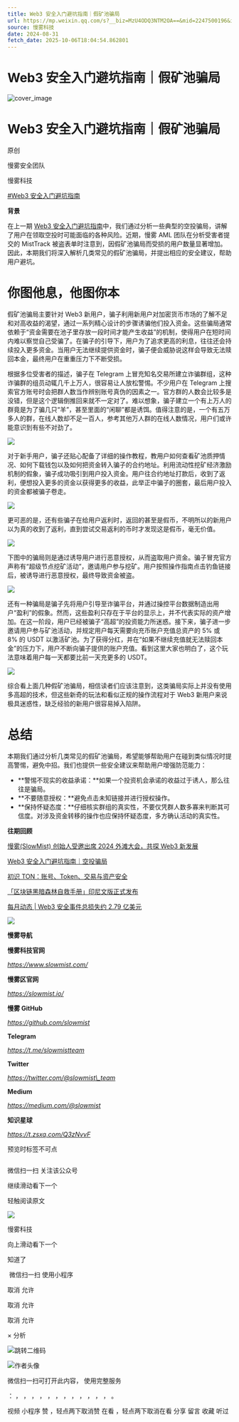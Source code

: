 ```yaml
---
title: Web3 安全入门避坑指南｜假矿池骗局
url: https://mp.weixin.qq.com/s?__biz=MzU4ODQ3NTM2OA==&mid=2247500196&idx=1&sn=897d51b7228f0f97045472e157d051b1&chksm=fddebf23caa93635e642d8828d054a361da7ae3d90918ea9b9e1b58eb500fd0395b36178607e&scene=58&subscene=0#rd
source: 慢雾科技
date: 2024-08-31
fetch_date: 2025-10-06T18:04:54.862801
---
```


# Web3 安全入门避坑指南｜假矿池骗局

![cover_image](https://mmbiz.qpic.cn/mmbiz_jpg/qsQ2ibEw5pLb0IxFW3gNXBzgQsRZgcwRw2LMm5wK4uLhSHBaA9l1iac7gDibI8Bt3MpF3bZ9KP7E1YajXRTjnFgkQ/0?wx_fmt=jpeg)

# Web3 安全入门避坑指南｜假矿池骗局

原创

慢雾安全团队

慢雾科技

[#Web3 安全入门避坑指南](https://mp.weixin.qq.com/mp/appmsgalbum?__biz=MzU4ODQ3NTM2OA==&action=getalbum&album_id=3398201563809300482#wechat_redirect)

**背景**

在上一期 [Web3 安全入门避坑指南](http://mp.weixin.qq.com/s?__biz=MzU4ODQ3NTM2OA==&mid=2247500174&idx=1&sn=e3cb8f76396b64e8dd23bbcdc1a24bcd&chksm=fddebf09caa9361fef844c27d8b8b4360cac62f2fb5f3b8b9fe83f1cfa44de95311a62915f8d&scene=21#wechat_redirect)中，我们通过分析一些典型的空投骗局，讲解了用户在领取空投时可能面临的各种风险。近期，慢雾 AML 团队在分析受害者提交的 MistTrack 被盗表单时注意到，因假矿池骗局而受损的用户数量显著增加。因此，本期我们将深入解析几类常见的假矿池骗局，并提出相应的安全建议，帮助用户避坑。

# **你图他息，他图你本**

假矿池骗局主要针对 Web3 新用户，骗子利用新用户对加密货币市场的了解不足和对高收益的渴望，通过一系列精心设计的步骤诱骗他们投入资金。这些骗局通常依赖于“资金需要在池子里存放一段时间才能产生收益”的机制，使得用户在短时间内难以察觉自己受骗了。在骗子的引导下，用户为了追求更高的利息，往往还会持续投入更多资金。当用户无法继续提供资金时，骗子便会威胁说这样会导致无法赎回本金，最终用户在重重压力下不断受损。

根据多位受害者的描述，骗子在 Telegram 上冒充知名交易所建立诈骗群组，这种诈骗群的组员动辄几千上万人，很容易让人放松警惕。不少用户在 Telegram 上搜索官方账号时会把群人数当作辨别账号真伪的因素之一。官方群的人数会比较多是没错，但是这个逻辑倒推回来就不一定对了。难以想象，骗子建立一个有上万人的群竟是为了骗几只“羊”，甚至里面的“闲聊”都是诱饵。值得注意的是，一个有五万多人的群，在线人数却不足一百人，参考其他万人群的在线人数情况，用户们或许能意识到有些不对劲了。

![](https://mmbiz.qpic.cn/mmbiz_png/qsQ2ibEw5pLb0IxFW3gNXBzgQsRZgcwRwPrTJJ2u0ZsmVq6pMoTpzcOLgK4ugSxGOQr2L4LbThKibGIrX0k3nQ6Q/640?wx_fmt=png&from=appmsg)

对于新手用户，骗子还贴心配备了详细的操作教程，教用户如何查看矿池质押情况、如何下载钱包以及如何把资金转入骗子的合约地址。利用流动性挖矿经济激励机制的假象，骗子成功吸引到用户投入资金。用户往合约地址打款后，收到了返利，便想投入更多的资金以获得更多的收益，此举正中骗子的圈套，最后用户投入的资金都被骗子卷走。

![](https://mmbiz.qpic.cn/mmbiz_png/qsQ2ibEw5pLb0IxFW3gNXBzgQsRZgcwRwvvKyxicJULHicMqCiam6DBibyuSibQCspStrBAhQGgvoFMRs9I8Lu5XFIIA/640?wx_fmt=png&from=appmsg)

更可恶的是，还有些骗子在给用户返利时，返回的甚至是假币，不明所以的新用户以为真的收到了返利，直到尝试交易返利的币时才发现这是假币，毫无价值。

![](https://mmbiz.qpic.cn/mmbiz_png/qsQ2ibEw5pLZouwUGO0WDkPdXV3TQszmQCMvHzicJIwiaIxZCwxV9xDOqBuTB0yfYscZicYWQGvLBtWlFpAAvicGYOg/640?wx_fmt=png&from=appmsg)

下图中的骗局则是通过诱导用户进行恶意授权，从而盗取用户资金。骗子冒充官方声称有“超级节点挖矿活动”，邀请用户参与挖矿。用户按照操作指南点击钓鱼链接后，被诱导进行恶意授权，最终导致资金被盗。

![](https://mmbiz.qpic.cn/mmbiz_png/qsQ2ibEw5pLb0IxFW3gNXBzgQsRZgcwRwA2nUIcvZOopqDro4BkmmcIJ5NPMaqaciap2jSsk3iaibs0gHEqAHiaGsWg/640?wx_fmt=png&from=appmsg)

还有一种骗局是骗子先将用户引导至诈骗平台，并通过操控平台数据制造出用户“盈利”的假象。然而，这些盈利只存在于平台的显示上，并不代表实际的资产增加。在这一阶段，用户已经被骗子“高超”的投资能力所迷惑。接下来，骗子进一步邀请用户参与矿池活动，并规定用户每天需要向充币账户充值总资产的 5% 或 8% 的 USDT 以激活矿池。为了获得分红，并在“如果不继续充值就无法赎回本金”的压力下，用户不断向骗子提供的账户充值。看到这里大家也明白了，这个玩法意味着用户每一天都要比前一天充更多的 USDT。

![](https://mmbiz.qpic.cn/mmbiz_png/qsQ2ibEw5pLb0IxFW3gNXBzgQsRZgcwRwwXHUdpr6Ry43d3b4SWlN9FNOO30nJeibZUQsR7xBotl465faDSZCZbA/640?wx_fmt=png&from=appmsg)

综合看上面几种假矿池骗局，相信读者们应该注意到，这类骗局实际上并没有使用多高超的技术，但这些新奇的玩法和看似正规的操作流程对于 Web3 新用户来说极具迷惑性，缺乏经验的新用户很容易掉入陷阱。

# **总结**

本期我们通过分析几类常见的假矿池骗局，希望能够帮助用户在碰到类似情况时提高警惕，避免中招。我们也提供一些安全建议来帮助用户增强防范能力：

* **警惕不现实的收益承诺：**如果一个投资机会承诺的收益过于诱人，那么往往是骗局。
* **不要随意授权：**避免点击未知链接并进行授权操作。
* **保持怀疑态度：**仔细核实群组的真实性，不要仅凭群人数多寡来判断其可信度。对涉及资金转移的操作也应保持怀疑态度，多方确认活动的真实性。

**往期回顾**

[慢雾(SlowMist) 创始人受邀出席 2024 外滩大会，共探 Web3 新发展](http://mp.weixin.qq.com/s?__biz=MzU4ODQ3NTM2OA==&mid=2247500185&idx=1&sn=c1de17fad9e6c1c8d4e1fc710ffb5a8a&chksm=fddebf1ecaa9360898a6f90504211d1273e08db2285414dc45711b1e8ff102f1a95738204b32&scene=21#wechat_redirect)

[Web3 安全入门避坑指南｜空投骗局](http://mp.weixin.qq.com/s?__biz=MzU4ODQ3NTM2OA==&mid=2247500174&idx=1&sn=e3cb8f76396b64e8dd23bbcdc1a24bcd&chksm=fddebf09caa9361fef844c27d8b8b4360cac62f2fb5f3b8b9fe83f1cfa44de95311a62915f8d&scene=21#wechat_redirect)

[初识 TON：账号、Token、交易与资产安全](http://mp.weixin.qq.com/s?__biz=MzU4ODQ3NTM2OA==&mid=2247500158&idx=1&sn=7496a1dcfa1326533a145348078bb996&chksm=fddebff9caa936ef22ef30829b17a5e573b4961808b7ea5b1858a014f3058215b02d85485031&scene=21#wechat_redirect)

[「区块链黑暗森林自救手册」印尼文版正式发布](http://mp.weixin.qq.com/s?__biz=MzU4ODQ3NTM2OA==&mid=2247500140&idx=1&sn=88f5db074ebd46d5ef0debb09aeb90a7&chksm=fddebfebcaa936fdecb584664a7c668adde29124f69886d189ca16aa1e42470e5ad89ea74511&scene=21#wechat_redirect)

[每月动态 | Web3 安全事件总损失约 2.79 亿美元](http://mp.weixin.qq.com/s?__biz=MzU4ODQ3NTM2OA==&mid=2247500129&idx=1&sn=05f509600c933d84fa6d74e45bc084ae&chksm=fddebfe6caa936f03df20aeee4a9ee6ebfac12f299b7e202b461a942554694233e6452c80f3d&scene=21#wechat_redirect)

![](https://mmbiz.qpic.cn/mmbiz_png/qsQ2ibEw5pLazKt6yZQQvqiccDeUu8Togv4VUdq4r7iak19Hta2pfbzPrGohPNR71WxPKrBoK9nyibPVL7ssCuW3yA/640?wx_fmt=png)

**慢雾导航**

**慢雾科技官网**

*https://www.slowmist.com/*

**慢雾区官网**

*https://slowmist.io/*

**慢雾 GitHub**

*https://github.com/slowmist*

**Telegram**

*https://t.me/slowmistteam*

**Twitter**

*https://twitter.com/@slowmist\_team*

**Medium**

*https://medium.com/@slowmist*

**知识星球**

*https://t.zsxq.com/Q3zNvvF*

预览时标签不可点

![]()

微信扫一扫
关注该公众号

继续滑动看下一个

轻触阅读原文

![](http://mmbiz.qpic.cn/mmbiz_png/qsQ2ibEw5pLbCKRaQNEUrvPEphjODejx61A2PcXPPj3dFegU3unrp2nr60oBfYXAZDj99nIXojoia9p6UDy4iaqQw/0?wx_fmt=png)

慢雾科技

向上滑动看下一个

知道了

![]()
微信扫一扫
使用小程序

取消
允许

取消
允许

取消
允许

×
分析

![跳转二维码]()

![作者头像](http://mmbiz.qpic.cn/mmbiz_png/qsQ2ibEw5pLbCKRaQNEUrvPEphjODejx61A2PcXPPj3dFegU3unrp2nr60oBfYXAZDj99nIXojoia9p6UDy4iaqQw/0?wx_fmt=png)

微信扫一扫可打开此内容，
使用完整服务

：
，
，
，
，
，
，
，
，
，
，
，
，
。

视频
小程序
赞
，轻点两下取消赞
在看
，轻点两下取消在看
分享
留言
收藏
听过